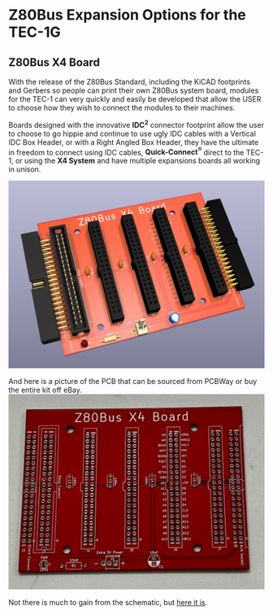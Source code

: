 # Z80Bus Expansion Options for the TEC-1G

## Z80Bus X4 Board

With the release of the Z80Bus Standard, including the KiCAD footprints and Gerbers so people can print their own Z80Bus system board, modules for the TEC-1 can very quickly and easily be developed that allow the USER to choose how they wish to connect the modules to their machines.

Boards designed with the innovative <b>IDC<sup>2</sup></b> connector footprint allow the user to choose to go hippie and continue to use ugly IDC cables with a Vertical IDC Box Header, or with a Right Angled Box Header, they have the ultimate in freedom to connect using IDC cables, <b>Quick-Connect<sup>®</sup></b> direct to the TEC-1, or using the <b>X4 System</b> and have multiple expansions boards all working in unison.

![Render](X4/Z80Bus_X4_Kit_Render.jpg)

And here is a picture of the PCB that can be sourced from PCBWay or buy the entire kit off eBay.
![PCB](X4/Z80Bus_X4_PCB.jpg)

Not there is much to gain from the schematic, but [here it is](Z80Bus_X4_Board_Schematic.pdf).

